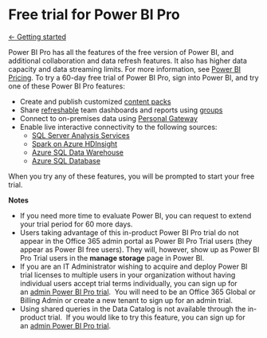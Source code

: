 <properties 
   pageTitle="Free trial for Power BI Pro"
   description="Free trial for Power BI Pro"
   services="powerbi" 
   documentationCenter="" 
   authors="v-anpasi" 
   manager="mblythe" 
   editor=""
   tags=""/>
 
<tags
   ms.service="powerbi"
   ms.devlang="NA"
   ms.topic="article"
   ms.tgt_pltfrm="NA"
   ms.workload="powerbi"
   ms.date="06/18/2015"
   ms.author="v-anpasi"/>
# Free trial for Power BI Pro

[← Getting started](https://support.powerbi.com/knowledgebase/topics/63037-getting-started)

Power BI Pro has all the features of the free version of Power BI, and additional collaboration and data refresh features. It also has higher data capacity and data streaming limits. For more information, see [Power BI Pricing](https://powerbi.microsoft.com/pricing). To try a 60-day free trial of Power BI Pro, sign into Power BI, and try one of these Power BI Pro features:

-   Create and publish customized [content packs](https://support.powerbi.com/knowledgebase/articles/651040)
-   Share [refreshable](https://support.powerbi.com/knowledgebase/articles/474669-refresh-data-in-power-bi) team dashboards and reports using [groups](https://support.powerbi.com/knowledgebase/articles/654247-groups-in-power-bi)
-   Connect to on-premises data using [Personal Gateway](https://support.powerbi.com/knowledgebase/articles/649846)
-   Enable live interactive connectivity to the following sources:
	-   [SQL Server Analysis Services](https://support.powerbi.com/knowledgebase/articles/471633-sql-server-analysis-services-tabular-data-in-power)
	-   [Spark on Azure HDInsight](https://support.powerbi.com/knowledgebase/articles/654094-spark-on-hdinsight-with-direct-connect)
	-   [Azure SQL Data Warehouse](https://support.powerbi.com/knowledgebase/articles/636088-azure-sql-data-warehouse-with-direct-connect)
	-   [Azure SQL Database](https://support.powerbi.com/knowledgebase/articles/581421-azure-sql-database-with-direct-connect)

When you try any of these features, you will be prompted to start your free trial.

**Notes**

-   If you need more time to evaluate Power BI, you can request to extend your trial period for 60 more days.
-   Users taking advantage of this in-product Power BI Pro trial do not appear in the Office 365 admin portal as Power BI Pro Trial users (they appear as Power BI free users). They will, however, show up as Power BI Pro Trial users in the **manage storage** page in Power BI.
-   ﻿If you are an IT Administrator wishing to acquire and deploy Power BI trial licenses to multiple users in your organization without having individual users accept trial terms individually, you can sign up for an [admin Power BI Pro trial](https://portal.office.com/Signup/MainSignup15.aspx?OfferId=d59682f3-3e3b-4686-9c00-7c7c1c736085&dl=POWER_BI_PRO).  You will need to be an Office 365 Global or Billing Admin or create a new tenant to sign up for an admin trial.
-   Using shared queries in the Data Catalog is not available through the in-product trial.  If you would like to try this feature, you can sign up for an [admin Power BI Pro trial](https://portal.office.com/Signup/MainSignup15.aspx?OfferId=d59682f3-3e3b-4686-9c00-7c7c1c736085&dl=POWER_BI_PRO).

